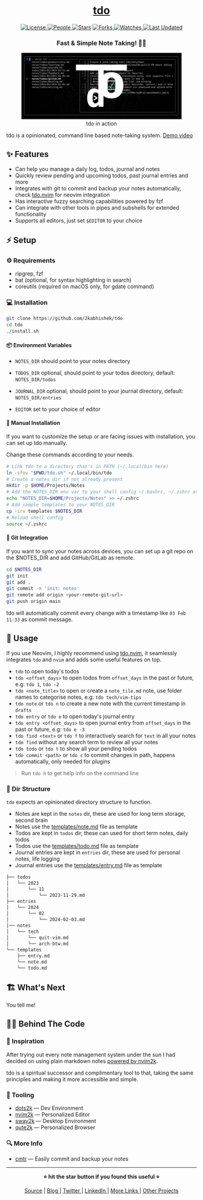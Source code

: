 <div align = "center">

<h1><a href="https://github.com/2kabhishek/tdo">tdo</a></h1>

<a href="https://github.com/2KAbhishek/tdo/blob/main/LICENSE">
<img alt="License" src="https://img.shields.io/github/license/2kabhishek/tdo?style=flat&color=eee&label="> </a>

<a href="https://github.com/2KAbhishek/tdo/graphs/contributors">
<img alt="People" src="https://img.shields.io/github/contributors/2kabhishek/tdo?style=flat&color=ffaaf2&label=People"> </a>

<a href="https://github.com/2KAbhishek/tdo/stargazers">
<img alt="Stars" src="https://img.shields.io/github/stars/2kabhishek/tdo?style=flat&color=98c379&label=Stars"></a>

<a href="https://github.com/2KAbhishek/tdo/network/members">
<img alt="Forks" src="https://img.shields.io/github/forks/2kabhishek/tdo?style=flat&color=66a8e0&label=Forks"> </a>

<a href="https://github.com/2KAbhishek/tdo/watchers">
<img alt="Watches" src="https://img.shields.io/github/watchers/2kabhishek/tdo?style=flat&color=f5d08b&label=Watches"> </a>

<a href="https://github.com/2KAbhishek/tdo/pulse">
<img alt="Last Updated" src="https://img.shields.io/github/last-commit/2kabhishek/tdo?style=flat&color=e06c75&label="> </a>

<h3>Fast & Simple Note Taking! 📃🚀</h3>

<figure>
  <img src="images/screenshot.jpg" alt="tdo in action">
  <br/>
  <figcaption>tdo in action</figcaption>
</figure>

</div>

tdo is a opinionated, command line based note-taking system. [Demo video](https://youtu.be/N4IRT7M-RLg)

## ✨ Features

- Can help you manage a daily log, todos, journal and notes
- Quickly review pending and upcoming todos, past journal entries and more
- Integrates with git to commit and backup your notes automatically, check [tdo.nvim](https://github.com/2kabhishek/tdo.nvim) for neovim integration
- Has interactive fuzzy searching capabilities powered by fzf
- Can integrate with other tools in pipes and subshells for extended functionality
- Supports all editors, just set `$EDITOR` to your choice

## ⚡ Setup

### ⚙️ Requirements

- ripgrep, fzf
- bat (optional, for syntax highlighting in search)
- coreutils (required on macOS only, for gdate command)

### 💻 Installation

```bash
git clone https://github.com/2kabhishek/tdo
cd tdo
./install.sh
```

#### 📦 Environment Variables

- `NOTES_DIR` should point to your notes directory
- `TODOS_DIR` optional, should point to your todos directory, default: `NOTES_DIR/todos`
- `JOURNAL_DIR` optional, should point to your journal directory, default: `NOTES_DIR/entries`

- `EDITOR` set to your choice of editor

#### 🐚 Manual Installation

If you want to customize the setup or are facing issues with installation, you can set up tdo manually.

Change these commands according to your needs.

```bash
# Link tdo to a directory that's in PATH (~/.local/bin here)
ln -sfnv "$PWD/tdo.sh" ~/.local/bin/tdo
# Create a notes dir if not already present
mkdir -p $HOME/Projects/Notes
# Add the NOTES_DIR env var to your shell config ~/.bashrc, ~/.zshrc etc
echo "NOTES_DIR=$HOME/Projects/Notes" >> ~/.zshrc
# Add sample templates to your NOTES_DIR
cp -irv templates $NOTES_DIR
# Reload shell config
source ~/.zshrc
```

#### 💾 Git Integration

If you want to sync your notes across devices, you can set up a git repo on the $NOTES_DIR and add GitHub/GitLab as remote.

```bash
cd $NOTES_DIR
git init
git add .
git commit -m 'init: notes'
git remote add origin <your-remote-git-url>
git push origin main
```

tdo will automatically commit every change with a timestamp like `03 Feb 11:33` as commit message.

## 🚀 Usage

If you use Neovim, I highly recommend using [tdo.nvim](https://github.com/2kabhishek/tdo.nvim), it seamlessly integrates `tdo` and `nvim` and adds some useful features on top.

- `tdo` to open today's todos
- `tdo <offset_days>` to open todos from `offset_days` in the past or future, e.g: `tdo 1`, `tdo -2`
- `tdo <note_title>` to open or create a `note_tile.md` note, use folder names to categorise notes, e.g: `tdo tech/vim-tips`
- `tdo note` or `tdo n` to create a new note with the current timestamp in `drafts`
- `tdo entry` or `tdo e` to open today's journal entry
- `tdo entry <offset_days>` to open journal entry from `offset_days` in the past or future, e.g: `tdo e -3`
- `tdo find <text>` or `tdo f` to interactively search for `text` in all your notes
- `tdo find` without any search term to review all your notes
- `tdo todo` or `tdo t` to show all your pending todos
- `tdo commit <path>` or `tdo c` to commit changes in path, happens automatically, only needed for plugins

> Run `tdo h` to get help info on the command line

### 📁 Dir Structure

`tdo` expects an opinionated directory structure to function.

- Notes are kept in the `notes` dir, these are used for long term storage, second brain
- Notes use the [templates/note.md](./templates/note.md) file as template
- Todos are kept in `todos` dir, these can used for short term notes, daily todos
- Todos use the [templates/todo.md](./templates/todo.md) file as template
- Journal entries are kept in `entries` dir, these are used for personal notes, life logging
- Journal entries use the [templates/entry.md](./templates/entry.md) file as template

```
├── todos
│   └── 2023
│       └── 11
│           └── 2023-11-29.md
├── entries
│   └── 2024
│       └── 02
│           └── 2024-02-03.md
│── notes
│   └── tech
│       └── quit-vim.md
│       └── arch-btw.md
└── templates
    ├── entry.md
    └── note.md
    └── todo.md
```

## 🏗️ What's Next

You tell me!

## 🧑‍💻 Behind The Code

### 🌈 Inspiration

After trying out every note management system under the sun I had decided on using plain markdown notes [powered by nvim2k](https://youtu.be/FP7sQhc8kek).

tdo is a spiritual successor and complimentary tool to that, taking the same principles and making it more accessible and simple.

### 🧰 Tooling

- [dots2k](https://github.com/2kabhishek/dots2k) — Dev Environment
- [nvim2k](https://github.com/2kabhishek/nvim2k) — Personalized Editor
- [sway2k](https://github.com/2kabhishek/sway2k) — Desktop Environment
- [qute2k](https://github.com/2kabhishek/qute2k) — Personalized Browser

### 🔍 More Info

- [cmtr](https://github.com/2kabhishek/cmtr) — Easily commit and backup your notes

<hr>

<div align="center">

<strong>⭐ hit the star button if you found this useful ⭐</strong><br>

<a href="https://github.com/2KAbhishek/tdo">Source</a>
| <a href="https://2kabhishek.github.io/blog" target="_blank">Blog </a>
| <a href="https://twitter.com/2kabhishek" target="_blank">Twitter </a>
| <a href="https://linkedin.com/in/2kabhishek" target="_blank">LinkedIn </a>
| <a href="https://2kabhishek.github.io/links" target="_blank">More Links </a>
| <a href="https://2kabhishek.github.io/projects" target="_blank">Other Projects </a>

</div>

